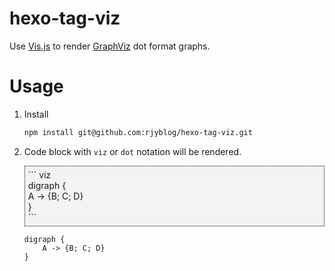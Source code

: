 # hexo-tag-viz

Use [Vis.js](https://github.com/mdaines/viz.js) to render [GraphViz](http://www.graphviz.org/) dot format graphs.

# Usage
1. Install
    ```bash
    npm install git@github.com:rjyblog/hexo-tag-viz.git
    ```
2. Code block with `viz` or `dot` notation will be rendered.
    <div style="border:1px dotted black; background-color: #F2F3F4; padding: 5px;">
        &#96;&#96;&#96; viz <br>
        digraph { <br>
            A -> {B; C; D} <br>
        } <br>
        &#96;&#96;&#96;
    </div>

    ```viz
    digraph {
        A -> {B; C; D}
    }
    ```
